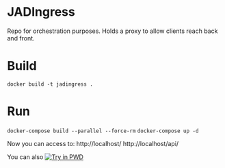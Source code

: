 # JADIngress
Repo for orchestration purposes. Holds a proxy to allow clients reach back and front.

# Build

`docker build -t jadingress .`

# Run

`docker-compose build --parallel --force-rm`
`docker-compose up -d`

Now you can access to: 
    http://localhost/
    http://localhost/api/

You can also [![Try in PWD](https://raw.githubusercontent.com/play-with-docker/stacks/master/assets/images/button.png)](https://labs.play-with-docker.com/?stack=https://raw.githubusercontent.com/JADProjectManager/JADIngress/master/pwd-stack.yml)